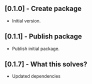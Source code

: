 ## [0.1.0] - Create package

- Initial version.

## [0.1.1] - Publish package

- Publish initial package.

## [0.1.7] - What this solves?

- Updated dependencies

